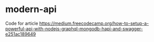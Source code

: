 # modern-api
Code for article
https://medium.freecodecamp.org/how-to-setup-a-powerful-api-with-nodejs-graphql-mongodb-hapi-and-swagger-e251ac189649
